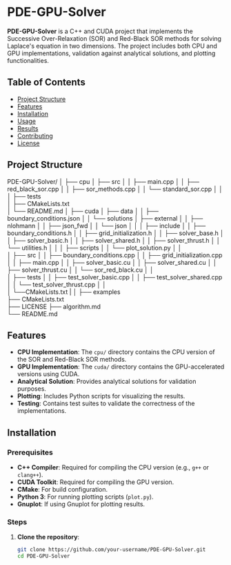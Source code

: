 # PDE-GPU-Solver

**PDE-GPU-Solver** is a C++ and CUDA project that implements the Successive Over-Relaxation (SOR) and Red-Black SOR methods for solving Laplace's equation in two dimensions. The project includes both CPU and GPU implementations, validation against analytical solutions, and plotting functionalities.

## Table of Contents

- [Project Structure](#project-structure)
- [Features](#features)
- [Installation](#installation)
- [Usage](#usage)
- [Results](#results)
- [Contributing](#contributing)
- [License](#license)

## Project Structure

PDE-GPU-Solver/
│
├── cpu
│   ├── src
│   │   ├── main.cpp
│   │   ├── red_black_sor.cpp
│   │   ├── sor_methods.cpp
│   │   └── standard_sor.cpp
│   │          
│   ├── tests  
│   ├── CMakeLists.txt       
│   └── README.md
│
├── cuda
│   ├── data
│   │   ├── boundary_conditions.json
│   │   └── solutions
│   ├── external
│   │   ├── nlohmann
│   │       ├── json_fwd
│   │       └── json
│   │
│   ├── include
│   │   ├── boundary_conditions.h
│   │   ├── grid_initialization.h
│   │   ├── solver_base.h
│   │   ├── solver_basic.h
│   │   ├── solver_shared.h
│   │   ├── solver_thrust.h
│   │   └── utilities.h
│   │
│   ├── scripts
│   │   └── plot_solution.py
│   │             
│   ├── src
│   │   ├── boundary_conditions.cpp
│   │   ├── grid_initialization.cpp
│   │   ├── main.cpp
│   │   ├── solver_basic.cu
│   │   ├── solver_shared.cu
│   │   ├── solver_thrust.cu
│   │   └── sor_red_black.cu
│   │            
│   ├── tests
│   │   ├── test_solver_basic.cpp
│   │   ├── test_solver_shared.cpp
│   │   └── test_solver_thrust.cpp
│   │              
│   └──CMakeLists.txt
|
│
├── examples             
├── CMakeLists.txt      
├── LICENSE
├── algorithm.md             
└── README.md  


## Features

- **CPU Implementation**: The `cpu/` directory contains the CPU version of the SOR and Red-Black SOR methods.
- **GPU Implementation**: The `cuda/` directory contains the GPU-accelerated versions using CUDA.
- **Analytical Solution**: Provides analytical solutions for validation purposes.
- **Plotting**: Includes Python scripts for visualizing the results.
- **Testing**: Contains test suites to validate the correctness of the implementations.

## Installation

### Prerequisites

- **C++ Compiler**: Required for compiling the CPU version (e.g., `g++` or `clang++`).
- **CUDA Toolkit**: Required for compiling the GPU version.
- **CMake**: For build configuration.
- **Python 3**: For running plotting scripts (`plot.py`).
- **Gnuplot**: If using Gnuplot for plotting results.

### Steps

1. **Clone the repository**:

   ```bash
   git clone https://github.com/your-username/PDE-GPU-Solver.git
   cd PDE-GPU-Solver
